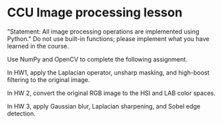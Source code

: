 # CCU Image processing lesson 
"Statement: 
All image processing operations are implemented using Python."
Do not use built-in functions; please implement what you have learned in the course.

Use NumPy and OpenCV to complete the following assignment.

In HW1, apply the Laplacian operator, unsharp masking, and high-boost filtering to the original image.

In HW 2, convert the original RGB image to the HSI and LAB color spaces.

In HW 3, apply Gaussian blur, Laplacian sharpening, and Sobel edge detection.


